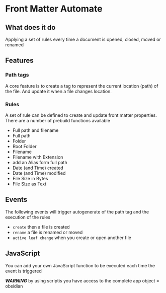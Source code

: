 # Front Matter Automate

## What does it do

Applying a set of rules every time a document is opened, closed, moved or renamed

## Features

### Path tags
A core feature is to create a tag to represent the current location (path) of the file. And update it when a file changes location.

### Rules
A set of rule can be defined to create and update front matter properties.
There are a number of prebuild functions available

* Full path and filename
* Full path
* Folder
* Root Folder
* Filename
* Filename with Extension
* add an Alias form full path
* Date (and Time) created
* Date (and Time) modified
* File Size in Bytes
* File Size as Text

## Events

The following events will trigger autogenerate of the path tag and the execution of the rules

- `create` then a file is created
- `rename` a file is renamed or moved
- `active leaf change` when you create or open another file

## JavaScript

You can add your own JavaScript function to be executed each time the event is triggered

***WARNING*** by using scriptis you have access to the complete app object = obsidian 